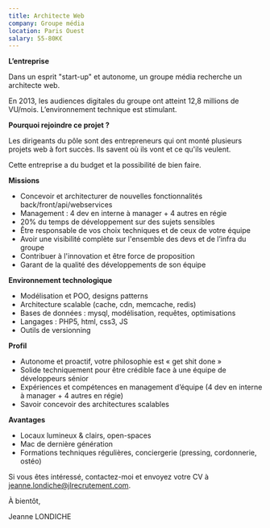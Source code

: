 ```yaml
---
title: Architecte Web
company: Groupe média
location: Paris Ouest
salary: 55-80K€
---
```


<strong>L’entreprise</strong>

Dans un esprit "start-up" et autonome, un groupe média recherche un architecte web.

En 2013, les audiences digitales du groupe ont atteint 12,8 millions de VU/mois. L’environnement technique est stimulant.

<strong>Pourquoi rejoindre ce projet ?</strong>

Les dirigeants du pôle sont des entrepreneurs qui ont monté plusieurs projets web à fort succès. Ils savent où ils vont et ce qu'ils veulent.

Cette entreprise a du budget et la possibilité de bien faire.

<strong>Missions</strong>

- Concevoir et architecturer de nouvelles fonctionnalités back/front/api/webservices
- Management : 4 dev en interne à manager + 4 autres en régie
- 20% du temps de développement sur des sujets sensibles 
- Être responsable de vos choix techniques et de ceux de votre équipe
- Avoir une visibilité complète sur l'ensemble des devs et de l’infra du groupe
- Contribuer à l'innovation et être force de proposition
- Garant de la qualité des développements de son équipe


<strong>Environnement technologique</strong>

- Modélisation et POO, designs patterns
- Architecture scalable (cache, cdn, memcache, redis)
- Bases de données : mysql, modélisation, requêtes, optimisations
- Langages : PHP5, html, css3, JS
- Outils de versionning

<strong>Profil</strong>

- Autonome et proactif, votre philosophie est « get shit done »
- Solide techniquement pour être crédible face à une équipe de développeurs sénior
- Expériences et compétences en management d’équipe (4 dev en interne à manager + 4 autres en régie)
- Savoir concevoir des architectures scalables

<strong>Avantages</strong>

- Locaux lumineux & clairs, open-spaces
- Mac de dernière génération
- Formations techniques régulières, conciergerie (pressing, cordonnerie, ostéo)

Si vous êtes intéressé, contactez-moi et envoyez votre CV à jeanne.londiche@jlrecrutement.com.

À bientôt,

Jeanne LONDICHE
